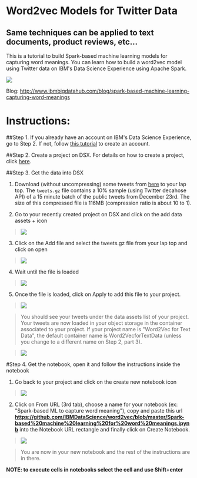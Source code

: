 # Word2vec Models for Twitter Data 
## Same techniques can be applied to text documents, product reviews, etc...

This is a tutorial to build Spark-based machine learning models for capturing word meanings. You can learn how to build a word2vec model using Twitter data on IBM's Data Science Experience using Apache Spark.

 <img src="https://github.com/IBMDataScience/word2vec/blob/master/images/w2v-ibm-design.png"/>

Blog: http://www.ibmbigdatahub.com/blog/spark-based-machine-learning-capturing-word-meanings

# Instructions:

##Step 1. If you already have an account on IBM's Data Science Experience, go to Step 2. If not, follow [this tutorial](https://github.com/IBMDataScience/getting-started) to create an account.

##Step 2. Create a project on DSX. For details on how to create a project, click [here](https://github.com/IBMDataScience/getting-started#step-2-create-a-project).

##Step 3. Get the data into DSX 

1. Download (without uncompressing) some tweets from [here](https://ibm.box.com/s/mn5cenc1m6vuqm8qdwf2ddzuc4jyvpd4) to your lap top. The `tweets.gz` file contains a 10% sample (using Twitter decahose API) of a 15 minute batch of the public tweets from December 23rd. The size of this compressed file is 116MB (compression ratio is about 10 to 1).

2. Go to your recently created project on DSX and click on the add data assets + icon

 >  <img src="https://github.com/IBMDataScience/word2vec/blob/master/images/add-data-asset.png"/>

3. Click on the Add file and select the tweets.gz file from your lap top and click on open

 >  <img src="https://github.com/IBMDataScience/word2vec/blob/master/images/add-file.png"/>

4. Wait until the file is loaded

 >  <img src="https://github.com/IBMDataScience/word2vec/blob/master/images/data-loading.png"/>

5. Once the file is loaded, click on Apply to add this file to your project.

 >  <img src="https://github.com/IBMDataScience/word2vec/blob/master/images/apply-add-file.png"/>
 
  > You should see your tweets under the data assets list of your project. Your tweets are now loaded in your object storage in the container associated to your project. If your project name is "Word2Vec for Text Data", the default container name is Word2VecforTextData (unless you change to a different name on Step 2, part 3). 
 
 >  <img src="https://github.com/IBMDataScience/word2vec/blob/master/images/tweets-on-proj.png"/>

#Step 4. Get the notebook, open it and follow the instructions inside the notebook

1. Go back to your project and click on the create new notebook icon

 >  <img src="https://github.com/IBMDataScience/word2vec/blob/master/images/proj-with-tweets.png"/>
 
2. Click on From URL (3rd tab), choose a name for your notebook (ex: "Spark-based ML to capture word meaning"), copy and paste this url **https://github.com/IBMDataScience/word2vec/blob/master/Spark-based%20machine%20learning%20for%20word%20meanings.ipynb** into the Notebook URL rectangle and finally click on Create Notebook.

 >  <img src="https://github.com/IBMDataScience/word2vec/blob/master/images/create-notebook.png"/>
 
 > You are now in your new notebook and the rest of the instructions are in there.


**NOTE: to execute cells in notebooks select the cell and use Shift+enter**
